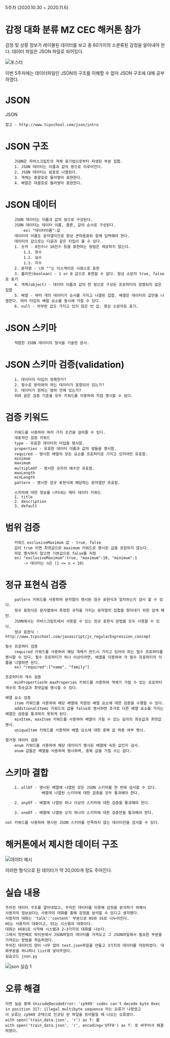 5주차 (2020.10.30 ~ 2020.11.6)

# 감정 대화 분류 MZ CEC 해커톤 참가

감정 및 상황 정보가 레이블된 데이터를 보고 총 60가지의 소분류된 감정을 알아내야 한다. 
데이터 파일은 JSON 파일로 되어있다.

![포스터](https://user-images.githubusercontent.com/72618459/99274947-4390aa80-286e-11eb-8641-9acf15287fed.PNG)

이번 5주차에는 데이터파일인 JSON의 구조를 이해할 수 없어 JSON 구조에 대해 공부하였다.

# JSON
JSON

	참고 - http://www.tcpschool.com/json/intro

# JSON 구조
		JSON은 자바스크립트의 객체 표기법으로부터 파생된 부분 집합.
		1. JSON 데이터는 이름과 값의 쌍으로 이루어진다.
		2. JSON 데이터는 쉼표로 나열된다.
		3. 객체는 중괄호로 둘러쌓아 표현한다.
		4. 배열은 대괄호로 둘러쌓아 표현한다.

# JSON 데이터

		JSON 데이터는 이름과 값의 쌍으로 구성된다.
		JSON 데이터는 데이터 이름, 콜론, 값의 순서로 구성된다.
			ex) "데이터이름":값
		데이터의 이름도 문자열이므로 항상 큰따옴표와 함께 입력해야 한다.
		데이터의 값으로는 다음과 같은 타입이 올 수 있다.
		1. 숫자 - 8진수나 16진수 등을 표현하는 방법은 제공하지 않는다.
			1.1. 정수
			1.2. 실수
			1.3. 지수
		2. 문자열 - \와 ""는 이스케이프 시퀀스로 표현
		3. 불리언(boolean) - 1 or 0 값으로 표현할 수 없다. 항상 소문자 true, false로 표기
		4. 객체(object) - 데이터 이름과 값의 한 쌍으로 구성된 프로퍼티의 정렬되지 않은 집합
		5. 배열 - 여러 개의 데이터가 순서를 가지고 나열된 집합. 배열은 데이터의 값만을 나열한다. 여러 타입의 배열 요소를 동시에 가질 수 있다.
		6. null - 아무런 값도 가지고 있지 않은 빈 값. 항상 소문자로 표기. 

# JSON 스키마

		적합한 JSON 데이터의 형식을 기술한 문서.

# JSON 스키마 검증(validation)
		1. 데이터의 타입이 정확한가?
		2. 필수로 받아와야 하는 데이터가 포함되어 있는가?
		3. 데이터가 원하는 범위 안에 있는가?
		위와 같은 검증 기준을 모두 키워드를 이용하여 직접 명시할 수 있다.

# 검증 키워드
		키워드를 사용하여 여러 가지 조건을 걸어줄 수 있다.
		대표적인 검증 키워드
		type - 유효한 데이터의 타입을 명시함.
		properties - 유효한 데이터 이름과 값의 쌍들을 명시함.
		required - 명시한 배열의 모든 요소를 프로퍼티로 가지고 있어야만 유효함.
		minimum
		maximum
		multipleOf - 명시한 숫자의 배수만 유효함.
		maxLength
		minLength
		pattern - 명시한 정규 표현식에 해당하는 문자열만 유효함.

		스키마에 대한 정보를 나타내는 메타 데이터 키워드
		1. title
		2. description
		3. default

# 범위 검증
		키워드 exclusiveMaximum 값 - true, false
		값이 true 이면 최댓값으로 maximum 키워드로 명시된 값을 포함하지 않는다.
		따로 명시하지 않으면 기본값으로 false를 저장
		ex) "exclusiveMaximum":true, "maximum":10, "minimum":1
			-> 데이터는 n은 (1 <= n < 10)

# 정규 표현식 검증
		pattern 키워드를 사용하여 문자열이 명시된 정규 표현식과 일치하는지 검사 할 수 있다.
		정규 표현식은 문자열에서 특정한 규칙을 가지는 문자열의 집합을 찾아내기 위한 검색 패턴.
		JSON에서는 자바스크립트에서 사용할 수 있는 정규 표현식 문법을 모두 사용할 수 있다.
		정규 표현식 : http://www.tcpschool.com/javascript/js_regularExpression_concept

	필수 프로퍼티 검증
		required 키워드를 사용하여 해당 객체가 반드시 가지고 있어야 하는 필수 프로퍼티를 명시할 수 있다. 필수 프로퍼티가 하나 이상이라면, 배열을 이용하여 각 필수 프로퍼티의 이름을 나열하면 된다.
		ex) "required":["name", "family"]

	프로퍼티의 개수 검증
		minProperties와 maxProperies 키워드를 사용하여 객체가 가질 수 있는 프로퍼티 개수의 최솟값과 최댓값을 명시할 수 있다.

	배열 요소 검증
		item 키워드를 사용하여 해당 배열에 저장된 배열 요소에 대한 검증을 수행할 수 있다.
		additionalItems 키워드의 값을 false로 명시하면 추가로 다른 배열 요소를 가지는 배열은 검증을 통과하지 못하게 된다.
		minItem, maxItem 키워드를 사용하여 배열이 가질 수 있는 길이의 최솟값과 최댓값 명시.
		uniqueItem 키워드를 사용하여 배열 요소에 대한 중복 값 허용 여부 명시.

	열거형 데이터 검증
		enum 키워드를 사용하여 해당 데이터가 명시된 배열에 속한 값인지 검사.
		enum 값들은 배열을 사용하여 명시하며, 중복 값을 가질 수는 없다.

# 스키마 결합
		1. allOf - 명시된 배열에 나열된 모든 JSON 스키마를 한 번에 검사할 수 있다.
					배열에 나열된 스키마에 대한 검증을 모두 통과해야 한다.
		
		2. anyOf - 배열에 나열된 하나 이상의 스키마에 대한 검증을 통과해야 한다.

		3. oneOf - 배열에 나열된 오직 하나의 스키마에 대한 검증만을 통과해야 한다.

	not 키워드를 사용하여 명시된 JSON 스키마를 만족하지 않는 데이터만을 검사할 수 있다.


# 해커톤에서 제시한 데이터 구조
![데이터 예시](https://user-images.githubusercontent.com/72618459/99276402-f7df0080-286f-11eb-8707-6fcd0b25a0fb.PNG)

이러한 형식으로 된 데이터가 약 20,000개 정도 주어진다.

# 실습 내용

	주어진 데이터 구조를 알아내었고, 주어진 데이터를 이용해 감정을 분석하기 위해서 
	사용자의 정보보다는 사용자의 대화를 통해 감정을 분석할 수 있다고 생각했다. 
	사용자의 대화는 'talk':'content' 부분으로 HS와 SS로 나누어진다. 
	HS는 사용자의 대화이고, SS는 시스템의 대화이다. 
	대화는 HS01로 시작해 시스템과 2~3가지의 대화를 나눈다.
	그래서 첫번째로 파이썬에서 JSON파일의 데이터를 가져오고 그 JSON파일에서 필요한 부분을 가져오는 방법을 학습하였다. 
	주어진 데이터의 양이 너무 많아 test.json파일을 만들고 3가지의 데이터를 저장하였다. 대화부분을 하나하나 list에 넣어주었다.
	실습코드 json.py
![json 실습 1](https://user-images.githubusercontent.com/72618459/99278260-2cec5280-2872-11eb-843b-9aeec5d6e7cc.PNG)

# 오류 해결

	이번 실습 중에 UnicodeDecodeError: 'cp949' codec can't decode byte 0xec in position 317: illegal multibyte sequence 라는 오류가 나왔었고
	이 오류는 cp949 코덱으로 인코딩 된 파일을 읽어들일 때 나오는 오류였다.
	with open('train_data.json', 'r') as f: 를
	with open('train_data.json', 'r', encoding='UTF8') as f: 로 바꾸어서 해결하였다.
